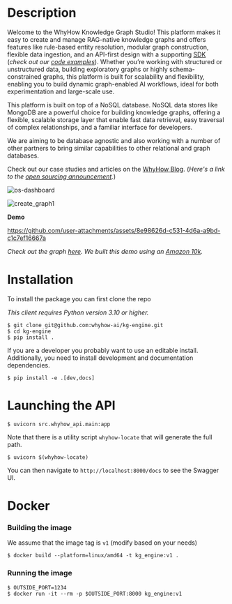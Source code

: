 # Description

Welcome to the WhyHow Knowledge Graph Studio! This platform makes it easy to create and manage RAG-native knowledge graphs and offers features like rule-based entity resolution, modular graph construction, flexible data ingestion, and an API-first design with a supporting [SDK](https://pypi.org/project/whyhow/) (*check out our [code examples](https://whyhow-ai.github.io/whyhow-sdk-docs/examples/overview/)*). Whether you’re working with structured or unstructured data, building exploratory graphs or highly schema-constrained graphs, this platform is built for scalability and flexibility, enabling you to build dynamic graph-enabled AI workflows, ideal for both experimentation and large-scale use.

This platform is built on top of a NoSQL database. NoSQL data stores like MongoDB are a powerful choice for building knowledge graphs, offering a flexible, scalable storage layer that enable fast data retrieval, easy traversal of complex relationships, and a familiar interface for developers.

We are aiming to be database agnostic and also working with a number of other partners to bring similar capabilities to other relational and graph databases.

Check out our case studies and articles on the [WhyHow Blog](https://medium.com/enterprise-rag). (*Here's a link to the [open sourcing announcement](https://medium.com/enterprise-rag/open-sourcing-the-whyhow-knowledge-graph-studio-powered-by-nosql-edce283fb341).*)

![os-dashboard](https://github.com/user-attachments/assets/07d7926f-547f-41b1-a9e7-e9ec31590478)

![create_graph1](https://github.com/user-attachments/assets/0471338b-3045-4f6b-90a3-51370fd80372)


**Demo**

https://github.com/user-attachments/assets/8e98626d-c531-4d6a-a9bd-c1c7ef16667a



*Check out the graph [here](https://app.whyhow.ai/public/graph/673ba7d0aa25224ee88c2406). We built this demo using an [Amazon 10k](https://d18rn0p25nwr6d.cloudfront.net/CIK-0001018724/c7c14359-36fa-40c3-b3ca-5bf7f3fa0b96.pdf).*


# Installation

To install the package you can first clone the repo

_This client requires Python version 3.10 or higher._

```shell
$ git clone git@github.com:whyhow-ai/kg-engine.git
$ cd kg-engine
$ pip install .
```

If you are a developer you probably want to use an editable install. Additionally,
you need to install development and documentation dependencies.

```shell
$ pip install -e .[dev,docs]
```

# Launching the API

```shell
$ uvicorn src.whyhow_api.main:app
```

Note that there is a utility script `whyhow-locate` that will generate
the full path.

```shell
$ uvicorn $(whyhow-locate)
```

You can then navigate to `http://localhost:8000/docs` to see the Swagger UI.

# Docker

### Building the image

We assume that the image tag is `v1` (modify based on your needs)

```shell
$ docker build --platform=linux/amd64 -t kg_engine:v1 .
```

### Running the image

```shell
$ OUTSIDE_PORT=1234
$ docker run -it --rm -p $OUTSIDE_PORT:8000 kg_engine:v1
```
